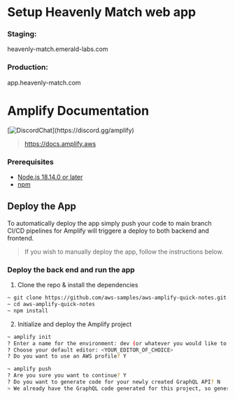 # Setup Heavenly Match web app

### Staging: 
 heavenly-match.emerald-labs.com
### Production: 
 app.heavenly-match.com


# Amplify Documentation

[![DiscordChat](https://img.shields.io/discord/308323056592486420?logo=discord")](https://discord.gg/amplify)

> https://docs.amplify.aws

### Prerequisites

- [Node.js 18.14.0 or later](https://nodejs.org/en/)
- [npm](https://www.npmjs.com/)

## Deploy the App

To automatically deploy the app simply push your code to main branch CI/CD pipelines for Amplify will triggere a deploy to both backend and frontend.

> If you wish to manually deploy the app, follow the instructions below.

### Deploy the back end and run the app

1. Clone the repo & install the dependencies

```sh
~ git clone https://github.com/aws-samples/aws-amplify-quick-notes.git
~ cd aws-amplify-quick-notes
~ npm install
```

2. Initialize and deploy the Amplify project

```sh
~ amplify init
? Enter a name for the environment: dev (or whatever you would like to call this env)
? Choose your default editor: <YOUR_EDITOR_OF_CHOICE>
? Do you want to use an AWS profile? Y

~ amplify push
? Are you sure you want to continue? Y
? Do you want to generate code for your newly created GraphQL API? N
> We already have the GraphQL code generated for this project, so generating it here is not necessary.
```
